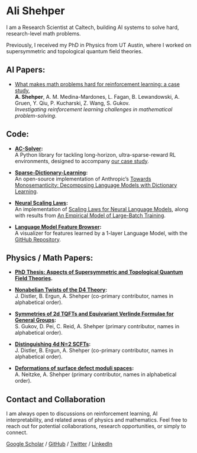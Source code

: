# Ali Shehper

I am a Research Scientist at Caltech, building AI systems to solve hard, research-level math problems.

Previously, I received my PhD in Physics from UT Austin, where I worked on supersymmetric and topological quantum field theories.

## AI Papers:

- [What makes math problems hard for reinforcement learning: a case study](https://arxiv.org/abs/2408.15332),  
  **A. Shehper**, A. M. Medina-Mardones, L. Fagan, B. Lewandowski, A. Gruen, Y. Qiu, P. Kucharski, Z. Wang, S. Gukov.  
  *Investigating reinforcement learning challenges in mathematical problem-solving.*

## Code:

- **[AC-Solver](https://github.com/shehper/AC-Solver):**  
  A Python library for tackling long-horizon, ultra-sparse-reward RL environments, designed to accompany [our case study](https://arxiv.org/abs/2408.15332).
  
- **[Sparse-Dictionary-Learning](https://github.com/shehper/sparse-dictionary-learning):**  
  An open-source implementation of Anthropic’s [Towards Monosemanticity: Decomposing Language Models with Dictionary Learning](https://transformer-circuits.pub/2023/monosemantic-features/index.html).
  
- **[Neural Scaling Laws](https://github.com/shehper/scaling_laws):**  
  An implementation of [Scaling Laws for Neural Language Models](https://arxiv.org/abs/2001.08361), along with results from [An Empirical Model of Large-Batch Training](https://arxiv.org/abs/1812.06162).

- **[Language Model Feature Browser](https://shehper.github.io/feature-interface/):**  
  A visualizer for features learned by a 1-layer Language Model, with the [GitHub Repository](https://github.com/shehper/feature-interface).

## Physics / Math Papers:

- **[PhD Thesis: Aspects of Supersymmetric and Topological Quantum Field Theories](https://repositories.lib.utexas.edu/items/5c4fa949-3c47-450b-847f-6d155e2b57d8).**

- **[Nonabelian Twists of the D4 Theory](https://arxiv.org/abs/2112.10227):**  
  J. Distler, B. Ergun, A. Shehper (co-primary contributor, names in alphabetical order).

- **[Symmetries of 2d TQFTs and Equivariant Verlinde Formulae for General Groups](https://arxiv.org/abs/2111.08032):**  
  S. Gukov, D. Pei, C. Reid, A. Shehper (primary contributor, names in alphabetical order).

- **[Distinguishing 4d N=2 SCFTs](https://arxiv.org/abs/2012.15249):**  
  J. Distler, B. Ergun, A. Shehper (co-primary contributor, names in alphabetical order).

- **[Deformations of surface defect moduli spaces](https://arxiv.org/abs/2011.01970):**  
  A. Neitzke, A. Shehper (primary contributor, names in alphabetical order).

## Contact and Collaboration

I am always open to discussions on reinforcement learning, AI interpretability, and related areas of physics and mathematics. Feel free to reach out for potential collaborations, research opportunities, or simply to connect.

[Google Scholar](https://scholar.google.com/citations?user=FkUMJF4AAAAJ&hl=en&oi=ao) / [GitHub](https://github.com/shehper) / [Twitter](https://twitter.com/AShehper) / [LinkedIn](https://www.linkedin.com/in/ali-shehper/)
